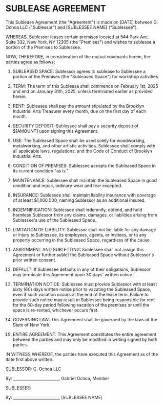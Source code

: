 # SUBLEASE AGREEMENT

This Sublease Agreement (the "Agreement") is made on [DATE] between G. Ochoa LLC ("Sublessor") and [SUBLESSEE NAME] ("Sublessee").

WHEREAS, Sublessor leases certain premises located at 544 Park Ave, Suite 332, New York, NY 12205 (the "Premises") and wishes to sublease a portion of the Premises to Sublessee.

NOW, THEREFORE, in consideration of the mutual covenants herein, the parties agree as follows:

1. SUBLEASED SPACE: Sublessor agrees to sublease to Sublessee a portion of the Premises (the "Subleased Space") for workshop activities.

2. TERM: The term of this Sublease shall commence on February 1st, 2025 and end on January 31th, 2025, unless terminated earlier as provided herein.

3. RENT: Sublessee shall pay the amount stipulated by the Brooklyn Industrial Arts Treasurer every month, due on the first day of each month.

4. SECURITY DEPOSIT: Sublessee shall pay a security deposit of $[AMOUNT] upon signing this Agreement.

5. USE: The Subleased Space shall be used solely for woodworking, metalworking, and other artistic activities. Sublessee shall comply with all applicable laws, regulations, and the Code of Conduct of Brooklyn Industrial Arts.

6. CONDITION OF PREMISES: Sublessee accepts the Subleased Space in its current condition "as is."

7. MAINTENANCE: Sublessee shall maintain the Subleased Space in good condition and repair, ordinary wear and tear excepted.

8. INSURANCE: Sublessee shall maintain liability insurance with coverage of at least $1,000,000, naming Sublessor as an additional insured.

9.  INDEMNIFICATION: Sublessee shall indemnify, defend, and hold harmless Sublessor from any claims, damages, or liabilities arising from Sublessee's use of the Subleased Space.

10. LIMITATION OF LIABILITY: Sublessor shall not be liable for any damage or injury to Sublessee, its employees, agents, or invitees, or to any property occurring in the Subleased Space, regardless of the cause.

11. ASSIGNMENT AND SUBLETTING: Sublessee shall not assign this Agreement or further sublet the Subleased Space without Sublessor's prior written consent.

12. DEFAULT: If Sublessee defaults in any of their obligations, Sublessor may terminate this Agreement upon 30 days' written notice.

13. TERMINATION NOTICE: Sublessee must provide Sublessor with at least sixty (60) days written notice prior to vacating the Subleased Space, even if such vacation occurs at the end of the lease term. Failure to provide such notice may result in Sublessee being responsible for rent for the 60-day period following vacation of the premises or until the space is re-rented, whichever occurs first.

14. GOVERNING LAW: This Agreement shall be governed by the laws of the State of New York.

15. ENTIRE AGREEMENT: This Agreement constitutes the entire agreement between the parties and may only be modified in writing signed by both parties.

IN WITNESS WHEREOF, the parties have executed this Agreement as of the date first above written.

SUBLESSOR:
G. Ochoa LLC

By: ________________________
    Gabriel Ochoa, Member

SUBLESSEE:

By: ________________________
    [SUBLESSEE NAME]
